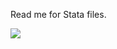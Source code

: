 Read me for Stata files.  

![](https://cloud.githubusercontent.com/assets/5873344/5684300/04f2a9de-97fd-11e4-8ea7-889c120e609a.png)
